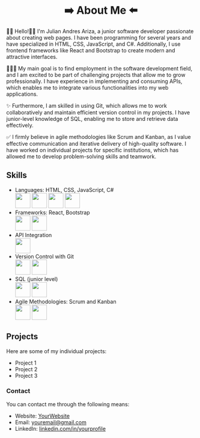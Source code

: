 <!DOCTYPE html>
<html>
<body>
  <div class="section" id="about-me">
    <h1 align="center">➡️ About Me ⬅️</h1>
    <p>👋🏽 Hello!👋🏽 I'm Julian Andres Ariza, a junior software developer passionate about creating web pages. I have been programming for several years and have specialized in HTML, CSS, JavaScript, and C#. Additionally, I use frontend frameworks like React and Bootstrap to create modern and attractive interfaces.</p>
    <p>🧑🏽‍💻 My main goal is to find employment in the software development field, and I am excited to be part of challenging projects that allow me to grow professionally. I have experience in implementing and consuming APIs, which enables me to integrate various functionalities into my web applications.</p>
    <p>✨ Furthermore, I am skilled in using Git, which allows me to work collaboratively and maintain efficient version control in my projects. I have junior-level knowledge of SQL, enabling me to store and retrieve data effectively.</p>
    <p>✅ I firmly believe in agile methodologies like Scrum and Kanban, as I value effective communication and iterative delivery of high-quality software. I have worked on individual projects for specific institutions, which has allowed me to develop problem-solving skills and teamwork.</p>
  </div>

  <div class="section" id="skills">
    <h2>Skills</h2>
    <ul>
      <li>Languages: HTML, CSS, JavaScript, C#</li>
      <div>
        <img src="https://www.svgrepo.com/show/452228/html-5.svg" width="40rem"/>
        <img src="https://www.svgrepo.com/show/452185/css-3.svg" width="40rem"/>
        <img src="https://www.svgrepo.com/show/452045/js.svg" width="40rem"/>
        <img src="https://cdn.worldvectorlogo.com/logos/c--4.svg" width="40rem"/>
      </div>
      <li>Frameworks: React, Bootstrap</li>
      <div>
        <img src="https://www.svgrepo.com/show/452092/react.svg" width="40rem"/>
        <img src="https://www.svgrepo.com/show/303293/bootstrap-4-logo.svg" width="40rem"/>
      </div>
      <li>API Integration</li>
      <div>
        <img src="https://www.svgrepo.com/show/375531/api.svg" width="40rem"/>
      </div>
      <li>Version Control with Git</li>
      <div>
        <img src="https://www.svgrepo.com/show/452210/git.svg" width="40rem"/>
        <img src="https://cdn.iconscout.com/icon/free/png-512/free-github-159-721954.png?f=avif&w=256" width="40rem"/>
      </div>
      <li>SQL (junior level)</li>
      <div>
        <img src="https://www.svgrepo.com/show/331760/sql-database-generic.svg" width="40rem"/>
        <img src="https://www.svgrepo.com/show/303251/mysql-logo.svg" width="40rem"/>
      </div>
      <li>Agile Methodologies: Scrum and Kanban</li>
      <div>
        <img src="https://www.svgrepo.com/show/439311/scrum.svg" width="40rem"/>
        <img src="https://www.svgrepo.com/show/452119/trello.svg" width="40rem"/>
      </div>
    </ul>
  </div>

  <div class="section" id="projects">
    <h2>Projects</h2>
    <p>Here are some of my individual projects:</p>
    <ul>
      <li>Project 1</li>
      <li>Project 2</li>
      <li>Project 3</li>
    </ul>
  </div>

  <div class="section" id="contact">
    <h3>Contact</h3>
    <p>You can contact me through the following means:</p>
    <ul>
      <li>Website: <a href="https://www.yourwebsite.com">YourWebsite</a></li>
      <li>Email: <a href="mailto:youremail@gmail.com">youremail@gmail.com</a></li>
      <li>LinkedIn: <a href="https://www.linkedin.com/in/yourprofile">linkedin.com/in/yourprofile</a></li>
    </ul>
  </div>
</body>
</html>
